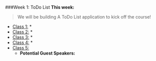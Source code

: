 ###Week 1: ToDo List
**This week:**
> We will be building A ToDo List application to kick off the course!

  * [Class 1:](class-1/)
  	* 
  * [Class 2:](class-2/)
  	* 
  * [Class 3:](class-3/)
  	* 
  * [Class 4:](class-4/)
  	*  
  * [Class 5:](class-5/)
  	* **Potential Guest Speakers:**